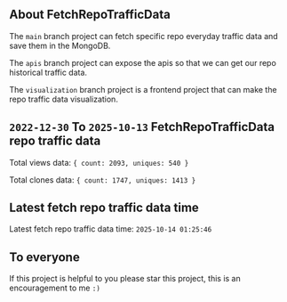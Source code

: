 ## About FetchRepoTrafficData

The `main` branch project can fetch specific repo everyday traffic data and save them in the MongoDB.

The `apis` branch project can expose the apis so that we can get our repo historical traffic data.

The `visualization` branch project is a frontend project that can make the repo traffic data visualization.

## `2022-12-30` To `2025-10-13` FetchRepoTrafficData repo traffic data

Total views data: `{ count: 2093, uniques: 540 }`

Total clones data: `{ count: 1747, uniques: 1413 }`

## Latest fetch repo traffic data time

Latest fetch repo traffic data time: `2025-10-14 01:25:46`

## To everyone

If this project is helpful to you please star this project, this is an encouragement to me `:)`



